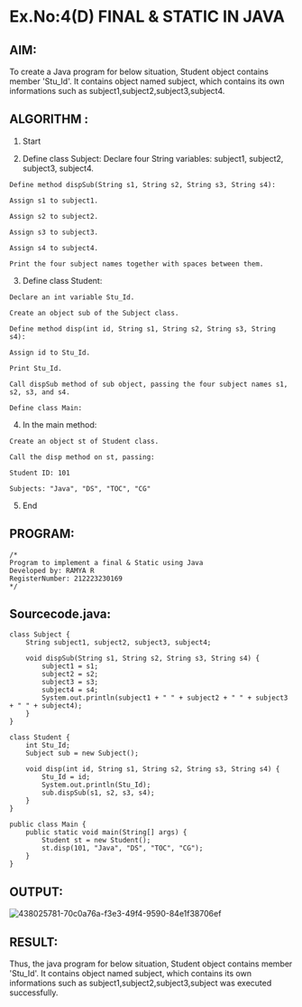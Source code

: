 # Ex.No:4(D) FINAL & STATIC IN JAVA

## AIM:
To create a Java program for below situation, Student object contains member 'Stu_Id'. It contains object named subject, which contains its own informations such as subject1,subject2,subject3,subject4.
 
## ALGORITHM :
 1.  Start

  2.  Define class Subject:
    Declare four String variables: subject1, subject2, subject3, subject4.

    Define method dispSub(String s1, String s2, String s3, String s4):

    Assign s1 to subject1.

    Assign s2 to subject2.

    Assign s3 to subject3.

    Assign s4 to subject4.

    Print the four subject names together with spaces between them.

   3. Define class Student:

    Declare an int variable Stu_Id.

    Create an object sub of the Subject class.

    Define method disp(int id, String s1, String s2, String s3, String s4):

    Assign id to Stu_Id.

    Print Stu_Id.

    Call dispSub method of sub object, passing the four subject names s1, s2, s3, and s4.

    Define class Main:

  4.  In the main method:

    Create an object st of Student class.

    Call the disp method on st, passing:

    Student ID: 101

    Subjects: "Java", "DS", "TOC", "CG"

   5. End


## PROGRAM:
 ```
/*
Program to implement a final & Static using Java
Developed by: RAMYA R
RegisterNumber: 212223230169 
*/
```

## Sourcecode.java:
```
class Subject {
    String subject1, subject2, subject3, subject4;

    void dispSub(String s1, String s2, String s3, String s4) {
        subject1 = s1;
        subject2 = s2;
        subject3 = s3;
        subject4 = s4;
        System.out.println(subject1 + " " + subject2 + " " + subject3 + " " + subject4);
    }
}

class Student {
    int Stu_Id;
    Subject sub = new Subject();

    void disp(int id, String s1, String s2, String s3, String s4) {
        Stu_Id = id;
        System.out.println(Stu_Id);
        sub.dispSub(s1, s2, s3, s4);
    }
}

public class Main {
    public static void main(String[] args) {
        Student st = new Student();
        st.disp(101, "Java", "DS", "TOC", "CG");
    }
}
```


## OUTPUT:

![438025781-70c0a76a-f3e3-49f4-9590-84e1f38706ef](https://github.com/user-attachments/assets/1cfcbdfa-9efa-455f-b0a1-7e3891f67dcc)


## RESULT:
Thus, the java program for below situation, Student object contains member 'Stu_Id'. It contains object named subject, which contains its own informations such as subject1,subject2,subject3,subject was executed successfully.
